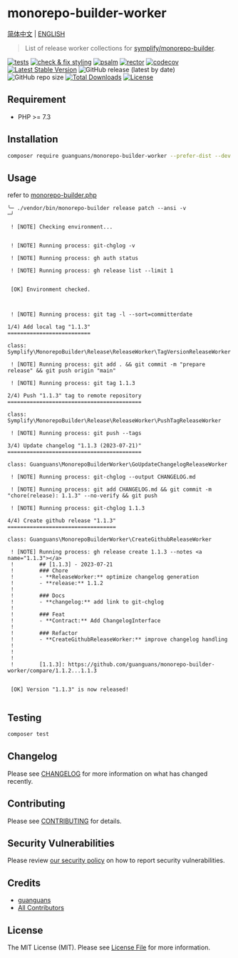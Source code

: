 # monorepo-builder-worker

[简体中文](README-zh_CN.md) | [ENGLISH](README.md)

> List of release worker collections for [symplify/monorepo-builder](https://github.com/symplify/monorepo-builder).

[![tests](https://github.com/guanguans/monorepo-builder-worker/workflows/tests/badge.svg)](https://github.com/guanguans/monorepo-builder-worker/actions)
[![check & fix styling](https://github.com/guanguans/monorepo-builder-worker/actions/workflows/php-cs-fixer.yml/badge.svg)](https://github.com/guanguans/monorepo-builder-worker/actions)
[![psalm](https://github.com/guanguans/monorepo-builder-worker/actions/workflows/psalm.yml/badge.svg)](https://github.com/guanguans/monorepo-builder-worker/actions/workflows/psalm.yml)
[![rector](https://github.com/guanguans/monorepo-builder-worker/actions/workflows/rector.yml/badge.svg)](https://github.com/guanguans/monorepo-builder-worker/actions/workflows/rector.yml)
[![codecov](https://codecov.io/gh/guanguans/monorepo-builder-worker/branch/main/graph/badge.svg?token=URGFAWS6S4)](https://codecov.io/gh/guanguans/monorepo-builder-worker)
[![Latest Stable Version](https://poser.pugx.org/guanguans/monorepo-builder-worker/v)](https://packagist.org/packages/guanguans/monorepo-builder-worker)
![GitHub release (latest by date)](https://img.shields.io/github/v/release/guanguans/monorepo-builder-worker)
![GitHub repo size](https://img.shields.io/github/repo-size/guanguans/monorepo-builder-worker)
[![Total Downloads](https://poser.pugx.org/guanguans/monorepo-builder-worker/downloads)](https://packagist.org/packages/guanguans/monorepo-builder-worker)
[![License](https://poser.pugx.org/guanguans/monorepo-builder-worker/license)](https://packagist.org/packages/guanguans/monorepo-builder-worker)

## Requirement

* PHP >= 7.3

## Installation

```bash
composer require guanguans/monorepo-builder-worker --prefer-dist --dev -v
```

## Usage

refer to [monorepo-builder.php](./monorepo-builder.php)

```shell
╰─ ./vendor/bin/monorepo-builder release patch --ansi -v                                                            ─╯

 ! [NOTE] Checking environment...                                                                                       


 ! [NOTE] Running process: git-chglog -v                                                                                

 ! [NOTE] Running process: gh auth status                                                                               

 ! [NOTE] Running process: gh release list --limit 1                                                                    

                                                                                                                        
 [OK] Environment checked.                                                                                              
                                                                                                                        


 ! [NOTE] Running process: git tag -l --sort=committerdate                                                              

1/4) Add local tag "1.1.3"
==========================

class: Symplify\MonorepoBuilder\Release\ReleaseWorker\TagVersionReleaseWorker

 ! [NOTE] Running process: git add . && git commit -m "prepare release" && git push origin "main"                       

 ! [NOTE] Running process: git tag 1.1.3                                                                                

2/4) Push "1.1.3" tag to remote repository
==========================================

class: Symplify\MonorepoBuilder\Release\ReleaseWorker\PushTagReleaseWorker

 ! [NOTE] Running process: git push --tags                                                                              

3/4) Update changelog "1.1.3 (2023-07-21)"
==========================================

class: Guanguans\MonorepoBuilderWorker\GoUpdateChangelogReleaseWorker

 ! [NOTE] Running process: git-chglog --output CHANGELOG.md                                                             

 ! [NOTE] Running process: git add CHANGELOG.md && git commit -m "chore(release): 1.1.3" --no-verify && git push        

 ! [NOTE] Running process: git-chglog 1.1.3                                                                             

4/4) Create github release "1.1.3"
==================================

class: Guanguans\MonorepoBuilderWorker\CreateGithubReleaseWorker

 ! [NOTE] Running process: gh release create 1.1.3 --notes <a name="1.1.3"></a>                                         
 !        ## [1.1.3] - 2023-07-21                                                                                       
 !        ### Chore                                                                                                     
 !        - **ReleaseWorker:** optimize changelog generation                                                            
 !        - **release:** 1.1.2                                                                                          
 !                                                                                                                      
 !        ### Docs                                                                                                      
 !        - **changelog:** add link to git-chglog                                                                       
 !                                                                                                                      
 !        ### Feat                                                                                                      
 !        - **Contract:** Add ChangelogInterface                                                                        
 !                                                                                                                      
 !        ### Refactor                                                                                                  
 !        - **CreateGithubReleaseWorker:** improve changelog handling                                                   
 !                                                                                                                      
 !                                                                                                                      
 !                                                                                                                      
 !        [1.1.3]: https://github.com/guanguans/monorepo-builder-worker/compare/1.1.2...1.1.3                           

                                                                                                                        
 [OK] Version "1.1.3" is now released!                                                                                  
                                                                                                                        
```

## Testing

```bash
composer test
```

## Changelog

Please see [CHANGELOG](CHANGELOG.md) for more information on what has changed recently.

## Contributing

Please see [CONTRIBUTING](.github/CONTRIBUTING.md) for details.

## Security Vulnerabilities

Please review [our security policy](../../security/policy) on how to report security vulnerabilities.

## Credits

* [guanguans](https://github.com/guanguans)
* [All Contributors](../../contributors)

## License

The MIT License (MIT). Please see [License File](LICENSE) for more information.
